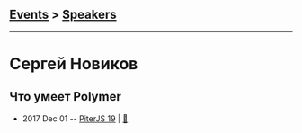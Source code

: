 ## [Events](../README.md) > [Speakers](../speakers.md)
---

# Сергей Новиков

## Что умеет Polymer
- 2017 Dec 01 -- [PiterJS 19](https://www.youtube.com/watch?v=tiApc0DZdPw)  | [:notebook:](https://github.com/piterjs/piterjs.org/blob/master/events/19/1_Sergey_Novikov_polymer.pdf)  
